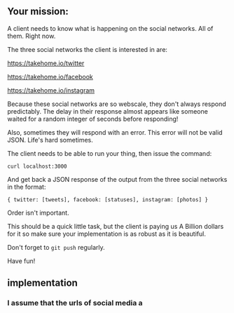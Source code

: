 ## Your mission:

A client needs to know what is happening on the social networks. All of them. Right now.

The three social networks the client is interested in are:

https://takehome.io/twitter

https://takehome.io/facebook

https://takehome.io/instagram

Because these social networks are so webscale, they don't always respond predictably. The delay in their response almost appears like someone waited for a random integer of seconds before responding!

Also, sometimes they will respond with an error. This error will not be valid JSON. Life's hard sometimes.

The client needs to be able to run your thing, then issue the command:

```
curl localhost:3000
```

And get back a JSON response of the output from the three social networks in the format:

```
{ twitter: [tweets], facebook: [statuses], instagram: [photos] }
```

Order isn't important.

This should be a quick little task, but the client is paying us A Billion dollars for it so make sure your implementation is as robust as it is beautiful.

Don't forget to `git push` regularly.

Have fun!


## implementation

### I assume that the urls of social media a
